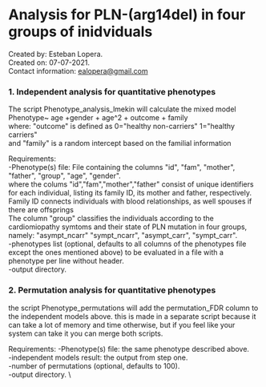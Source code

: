 # Analysis for PLN-(arg14del) in four groups of inidviduals

Created by: Esteban Lopera.\
Created on: 07-07-2021. \
Contact information: ealopera@gmail.com


### 1. Independent analysis for quantitative phenotypes
The script Phenotype_analysis_lmekin will calculate the mixed model \
 Phenotype~ age +gender + age^2 + outcome + family  \
where:
  "outcome" is defined as 0="healthy non-carriers" 1="healthy carriers" \
  and "family" is a random intercept based on the familial information

Requirements: \
-Phenotype(s) file: File containing the columns "id", "fam", "mother", "father", "group", "age", "gender". \
  where the colums "id","fam","mother","father" consist of unique identifiers for each individual, listing its family ID, its mother and father, respectively. Family ID connects individuals with blood relationships, as well spouses if there are offsprings \
  The column "group" classifies the individuals according to the cardiomiopathy symtoms and their state of PLN mutation in four groups, namely: "asympt_ncarr" "sympt_ncarr", "asympt_carr", "sympt_carr". \
-phenotypes list (optional, defaults to all columns of the phenotypes file except the ones mentioned above) to be evaluated in a file with a phenotype per line without header. \
-output directory.

### 2. Permutation analysis for quantitative phenotypes
the script Phenotype_permutations will add the permutation_FDR column to the independent models above. this is made in a separate script because it can take a lot of memory and time otherwise, but if you feel like your system can take it you can merge both scripts.

Requirements:
-Phenotype(s) file: the same phenotype described above. \
-independent models result: the output from step one. \
-number of permutations (optional, defaults to 100). \
-output directory. \

